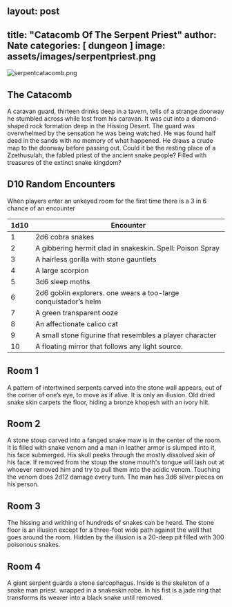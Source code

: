 ## layout: post
title: "Catacomb Of The Serpent Priest"
author: Nate
categories: [ dungeon ]
image: assets/images/serpentpriest.png
---

![serpentcatacomb.png](serpentcatacomb.png)

## The Catacomb

A caravan guard, thirteen drinks deep in a tavern, tells of a strange doorway he stumbled across while lost from his caravan. It was cut into a diamond-shaped rock formation deep in the Hissing Desert. The guard was overwhelmed by the sensation he was being watched. He was found half dead in the sands with no memory of what happened. He draws a crude map to the doorway before passing out. Could it be the resting place of a Zzethusulah, the fabled priest of the ancient snake people? Filled with treasures of the extinct snake kingdom?

## D10 Random Encounters

When players enter an unkeyed room for the first time there is a 3 in 6 chance of an encounter

| 1d10 | Encounter |
| --- | --- |
| 1 | 2d6 cobra snakes |
| 2 | A gibbering hermit clad in snakeskin. Spell: Poison Spray |
| 3 | A hairless gorilla with stone gauntlets |
| 4 | A large scorpion |
| 5 | 3d6 sleep moths |
| 6 | 2d6 goblin explorers. one wears a too-large conquistador’s helm |
| 7 | A green transparent ooze |
| 8 | An affectionate calico cat |
| 9 | A small stone figurine that resembles a player character |
| 10 | A floating mirror that follows any light source. |

## Room 1

A pattern of intertwined serpents carved into the stone wall appears, out of the corner of one’s eye, to move as if alive. It is only an illusion. Old dried snake skin carpets the floor, hiding a bronze khopesh with an ivory hilt.

## Room 2

A stone stoup carved into a fanged snake maw is in the center of the room. It is filled with snake venom and a man in leather armor is slumped into it, his face submerged. His skull peeks through the mostly dissolved skin of his face. If removed from the stoup the stone mouth's tongue will lash out at whoever removed him and try to pull them into the acidic venom. Touching the venom does 2d12 damage every turn. The man has 3d6 silver pieces on his person.

## Room 3

The hissing and writhing of hundreds of snakes can be heard. The stone floor is an illusion except for a three-foot wide path against the wall that goes around the room. Hidden by the illusion is a 20-deep pit filled with 300 poisonous snakes.

## Room 4

A giant serpent guards a stone sarcophagus. Inside is the skeleton of a snake man priest. wrapped in a snakeskin robe. In his fist is a jade ring that transforms its wearer into a black snake until removed.
